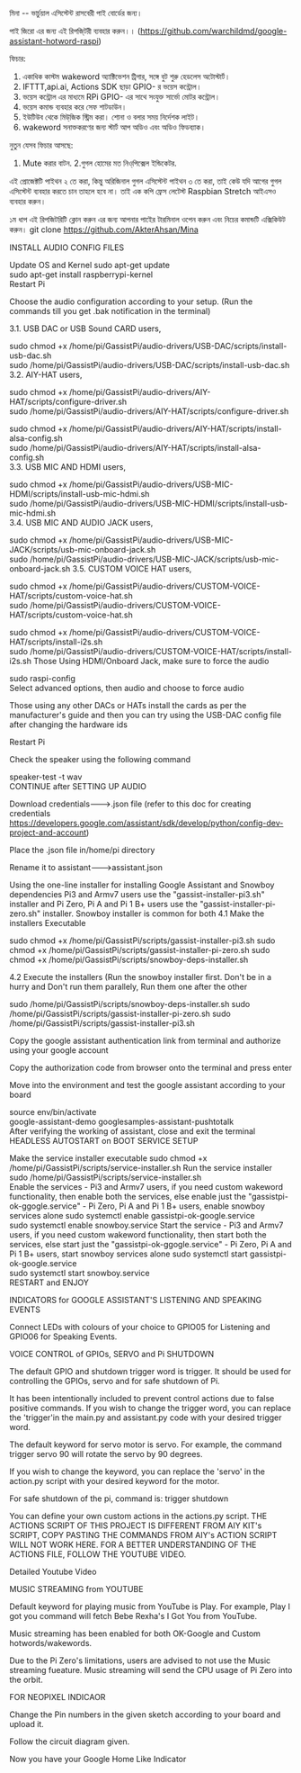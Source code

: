 মিনা  -- ভার্চুয়াল এসিস্টেন্ট রাসবেরী পাই বোর্ডের জন্য।

পাই জিরো এর জন্য এই রিপজি্টরী ব্যবহার করুন।। (https://github.com/warchildmd/google-assistant-hotword-raspi)

ফিচার:

1. একাধিক কাস্টম wakeword অ্যাক্টিভেশন ট্রিগার, সঙ্গে বুট শুরু হেডলেস অটোস্টার্ট।
2. IFTTT,api.ai, Actions SDK ছাড়া GPIO- র ভয়েস কন্ট্রোল।
3. ভয়েস কন্ট্রোল এর মাধ্যমে RPi GPIO- এর সাথে সংযুক্ত সার্ভো মোটর কন্ট্রোল। 
4. ভয়েস কমান্ড ব্যবহার করে সেফ শাটডাউন।
5. ইউটিউব থেকে মিউ্জিক স্ট্রিম করা।
শোনা ও বলার সময় নির্দেশক লাইট।
7. wakeword সনাক্তকরণের জন্য স্টার্ট আপ অডিও এবং অডিও ফিডব্যাক।

নুতুন যেসব ফিচার আসছে:

1. Mute করার বাটন.
2.গুগল হোমের মত নিও্পিক্সেল ইন্ডিকেটর.

এই প্রোজেক্টটি পাইথন ২ তে করা, কিন্তু অরিজিনাল গুগল এসিস্টেন্ট পাইথন ৩ তে করা, তাই কেউ যদি আগের গুগল এসিস্টেন্ট ব্যবহার করতে চান তাহলে হবে না।
তাই এক কপি ফ্রেস লেটেস্ট Raspbian Stretch আইএসও ব্যবহার করুন।


১ম ধাপ এই রিপজিটরিটি ক্লোন করুন এর জন্য
আপনার পাইের টারমিনাল ওপেন করুন এবং নিচের কমান্ডটি এক্সিকিউট করুন।
git clone https://github.com/AkterAhsan/Mina

INSTALL AUDIO CONFIG FILES

Update OS and Kernel
sudo apt-get update  
sudo apt-get install raspberrypi-kernel  
Restart Pi

Choose the audio configuration according to your setup.
(Run the commands till you get .bak notification in the terminal)

3.1. USB DAC or USB Sound CARD users,

sudo chmod +x /home/pi/GassistPi/audio-drivers/USB-DAC/scripts/install-usb-dac.sh  
sudo /home/pi/GassistPi/audio-drivers/USB-DAC/scripts/install-usb-dac.sh 
3.2. AIY-HAT users,

sudo chmod +x /home/pi/GassistPi/audio-drivers/AIY-HAT/scripts/configure-driver.sh  
sudo /home/pi/GassistPi/audio-drivers/AIY-HAT/scripts/configure-driver.sh  

sudo chmod +x /home/pi/GassistPi/audio-drivers/AIY-HAT/scripts/install-alsa-config.sh  
sudo /home/pi/GassistPi/audio-drivers/AIY-HAT/scripts/install-alsa-config.sh  
3.3. USB MIC AND HDMI users,

sudo chmod +x /home/pi/GassistPi/audio-drivers/USB-MIC-HDMI/scripts/install-usb-mic-hdmi.sh  
sudo /home/pi/GassistPi/audio-drivers/USB-MIC-HDMI/scripts/install-usb-mic-hdmi.sh  
3.4. USB MIC AND AUDIO JACK users,

sudo chmod +x /home/pi/GassistPi/audio-drivers/USB-MIC-JACK/scripts/usb-mic-onboard-jack.sh  
sudo /home/pi/GassistPi/audio-drivers/USB-MIC-JACK/scripts/usb-mic-onboard-jack.sh 
3.5. CUSTOM VOICE HAT users,

sudo chmod +x /home/pi/GassistPi/audio-drivers/CUSTOM-VOICE-HAT/scripts/custom-voice-hat.sh  
sudo /home/pi/GassistPi/audio-drivers/CUSTOM-VOICE-HAT/scripts/custom-voice-hat.sh  

sudo chmod +x /home/pi/GassistPi/audio-drivers/CUSTOM-VOICE-HAT/scripts/install-i2s.sh  
sudo /home/pi/GassistPi/audio-drivers/CUSTOM-VOICE-HAT/scripts/install-i2s.sh 
Those Using HDMI/Onboard Jack, make sure to force the audio

sudo raspi-config  
Select advanced options, then audio and choose to force audio

Those using any other DACs or HATs install the cards as per the manufacturer's guide and then you can try using the USB-DAC config file after changing the hardware ids

Restart Pi

Check the speaker using the following command

speaker-test -t wav  
CONTINUE after SETTING UP AUDIO

Download credentials--->.json file (refer to this doc for creating credentials https://developers.google.com/assistant/sdk/develop/python/config-dev-project-and-account)

Place the .json file in/home/pi directory

Rename it to assistant--->assistant.json

Using the one-line installer for installing Google Assistant and Snowboy dependencies
Pi3 and Armv7 users use the "gassist-installer-pi3.sh" installer and Pi Zero, Pi A and Pi 1 B+ users use the "gassist-installer-pi-zero.sh" installer. Snowboy installer is common for both
4.1 Make the installers Executable

sudo chmod +x /home/pi/GassistPi/scripts/gassist-installer-pi3.sh
sudo chmod +x /home/pi/GassistPi/scripts/gassist-installer-pi-zero.sh
sudo chmod +x /home/pi/GassistPi/scripts/snowboy-deps-installer.sh  

4.2 Execute the installers (Run the snowboy installer first. Don't be in a hurry and Don't run them parallely, Run them one after the other

sudo  /home/pi/GassistPi/scripts/snowboy-deps-installer.sh
sudo  /home/pi/GassistPi/scripts/gassist-installer-pi-zero.sh
sudo  /home/pi/GassistPi/scripts/gassist-installer-pi3.sh  

Copy the google assistant authentication link from terminal and authorize using your google account

Copy the authorization code from browser onto the terminal and press enter

Move into the environment and test the google assistant according to your board

source env/bin/activate  
google-assistant-demo 
googlesamples-assistant-pushtotalk   
After verifying the working of assistant, close and exit the terminal
HEADLESS AUTOSTART on BOOT SERVICE SETUP

Make the service installer executable
sudo chmod +x /home/pi/GassistPi/scripts/service-installer.sh 
Run the service installer
sudo /home/pi/GassistPi/scripts/service-installer.sh    
Enable the services - Pi3 and Armv7 users, if you need custom wakeword functionality, then enable both the services, else enable just the "gassistpi-ok-ggogle.service" - Pi Zero, Pi A and Pi 1 B+ users, enable snowboy services alone
sudo systemctl enable gassistpi-ok-google.service  
sudo systemctl enable snowboy.service
Start the service - Pi3 and Armv7 users, if you need custom wakeword functionality, then start both the services, else start just the "gassistpi-ok-ggogle.service" - Pi Zero, Pi A and Pi 1 B+ users, start snowboy services alone
sudo systemctl start gassistpi-ok-google.service  
sudo systemctl start snowboy.service   
RESTART and ENJOY

INDICATORS for GOOGLE ASSISTANT'S LISTENING AND SPEAKING EVENTS

Connect LEDs with colours of your choice to GPIO05 for Listening and GPIO06 for Speaking Events.

VOICE CONTROL of GPIOs, SERVO and Pi SHUTDOWN

The default GPIO and shutdown trigger word is trigger. It should be used for controlling the GPIOs, servo and for safe shutdown of Pi.

It has been intentionally included to prevent control actions due to false positive commands. If you wish to change the trigger word, you can replace the 'trigger'in the main.py and assistant.py code with your desired trigger word.

The default keyword for servo motor is servo. For example, the command trigger servo 90 will rotate the servo by 90 degrees.

If you wish to change the keyword, you can replace the 'servo' in the action.py script with your desired keyword for the motor.

For safe shutdown of the pi, command is: trigger shutdown

You can define your own custom actions in the actions.py script.
THE ACTIONS SCRIPT OF THIS PROJECT IS DIFFERENT FROM AIY KIT's SCRIPT, COPY PASTING THE COMMANDS FROM AIY's ACTION SCRIPT WILL NOT WORK HERE. FOR A BETTER UNDERSTANDING OF THE ACTIONS FILE, FOLLOW THE YOUTUBE VIDEO.

Detailed Youtube Video

MUSIC STREAMING from YOUTUBE

Default keyword for playing music from YouTube is Play. For example, Play I got you command will fetch Bebe Rexha's I Got You from YouTube.

Music streaming has been enabled for both OK-Google and Custom hotwords/wakewords.

Due to the Pi Zero's limitations, users are advised to not use the Music streaming fueature. Music streaming will send the CPU usage of Pi Zero into the orbit.

FOR NEOPIXEL INDICAOR

Change the Pin numbers in the given sketch according to your board and upload it.

Follow the circuit diagram given.

Now you have your Google Home Like Indicator

